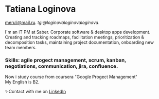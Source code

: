 # Tatiana Loginova
meruli@mail.ru. 
_tg:@loginovaloginovaloginova_. 

I`m an IT PM at Saber. Corporate software & desktop apps development. Creating and tracking roadmaps, facilitation meetings, prioritization & decomposition tasks, maintaining project documentation, onboarding new team members.  
### Skills: agile progect management, scrum, kanban, negotiations, communication, jira, confluence.  
Now i study course from coursera "Google Progect Management"   
My English is B2.

 ✨Contact with me on [LinkedIn](https://www.linkedin.com/in/loginova-tatiana/)
 
